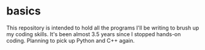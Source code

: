 # basics
This repository is intended to hold all the programs I'll be writing to brush up my coding skills.
It's been almost 3.5 years since I stopped hands-on coding. Planning to pick up Python and C++ 
again.
